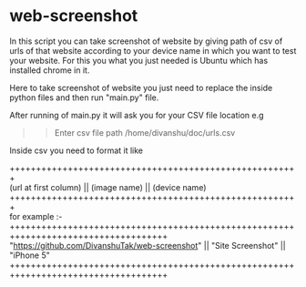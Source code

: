 # web-screenshot
In this script you can take screenshot of website by giving path of csv of urls of that website according to your device name in which you want to test your website.
For this you what you just needed is Ubuntu which has installed chrome in it.

Here to take screenshot of website you just need to replace the inside python files and then run "main.py" file.

After running of main.py it will ask you for your CSV file location 
e.g
>>Enter csv file path
>>/home/divanshu/doc/urls.csv                                                               

Inside csv you need to format it like                                                                      

+++++++++++++++++++++++++++++++++++++++++++++++++++++++                                                               
(url at first column) || (image name) || (device name)                                                                    
+++++++++++++++++++++++++++++++++++++++++++++++++++++++                                                                  
for example :-                                                                                                       
++++++++++++++++++++++++++++++++++++++++++++++++++++++++++++++++++++++++++++++++++++
 "https://github.com/DivanshuTak/web-screenshot" || "Site Screenshot" || "iPhone 5"
++++++++++++++++++++++++++++++++++++++++++++++++++++++++++++++++++++++++++++++++++++

